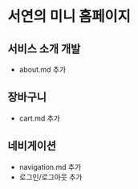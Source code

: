 # 서연의 미니 홈페이지

## 서비스 소개 개발
- about.md 추가
## 장바구니
- cart.md 추가

## 네비게이션
- navigation.md 추가
- 로그인/로그아웃 추가